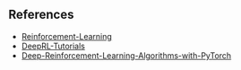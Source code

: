 ## References
- [Reinforcement-Learning](https://github.com/andri27-ts/Reinforcement-Learning)
- [DeepRL-Tutorials](https://github.com/qfettes/DeepRL-Tutorials)
- [Deep-Reinforcement-Learning-Algorithms-with-PyTorch](https://github.com/p-christ/Deep-Reinforcement-Learning-Algorithms-with-PyTorch)

